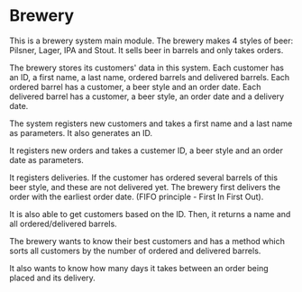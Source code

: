 # Brewery

This is a brewery system main module. The brewery makes 4 styles of beer: Pilsner, Lager, IPA and Stout. It sells beer in barrels and only takes orders. 

The brewery stores its customers' data in this system. Each customer has an ID, a first name, a last name, ordered barrels and delivered barrels. Each ordered barrel has a customer, a beer style and an order date. Each delivered barrel has a customer, a beer style, an order date and a delivery date. 

The system registers new customers and takes a first name and a last name as parameters. It also generates an ID. 

It registers new orders and takes a custemer ID, a beer style and an order date as parameters.

It registers deliveries. If the customer has ordered several barrels of this beer style, and these are not delivered yet. The brewery first delivers the order with the earliest order date. (FIFO principle  - First In First Out). 

It is also able to get customers based on the ID. Then, it returns a name and all ordered/delivered barrels.

The brewery wants to know their best customers and has a method which sorts all customers by the number of ordered and delivered barrels.

It also wants to know how many days it takes between an order being placed and its delivery.
